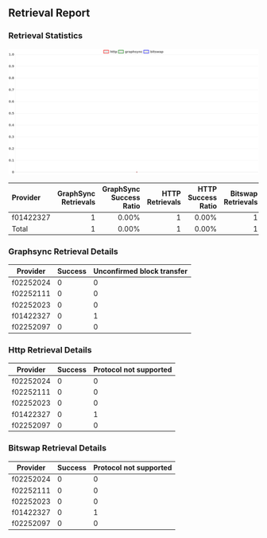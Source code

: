 ## Retrieval Report
### Retrieval Statistics
<img src="https://raw.githubusercontent.com/data-preservation-programs/filplus-checker-assets/main/filecoin-project/filecoin-plus-large-datasets/issues/2019/1689761349310.png"/>

| Provider  | GraphSync Retrievals | GraphSync Success Ratio | HTTP Retrievals | HTTP Success Ratio | Bitswap Retrievals | Bitswap Success Ratio |
| :-------- | -------------------: | ----------------------: | --------------: | -----------------: | -----------------: | --------------------: |
| f01422327 |                    1 |                   0.00% |               1 |              0.00% |                  1 |                 0.00% |
| Total     |                    1 |                   0.00% |               1 |              0.00% |                  1 |                 0.00% |

### Graphsync Retrieval Details
| Provider  | Success | Unconfirmed block transfer |
| --------- | ------- | -------------------------- |
| f02252024 | 0       | 0                          |
| f02252111 | 0       | 0                          |
| f02252023 | 0       | 0                          |
| f01422327 | 0       | 1                          |
| f02252097 | 0       | 0                          |

### Http Retrieval Details
| Provider  | Success | Protocol not supported |
| --------- | ------- | ---------------------- |
| f02252024 | 0       | 0                      |
| f02252111 | 0       | 0                      |
| f02252023 | 0       | 0                      |
| f01422327 | 0       | 1                      |
| f02252097 | 0       | 0                      |

### Bitswap Retrieval Details
| Provider  | Success | Protocol not supported |
| --------- | ------- | ---------------------- |
| f02252024 | 0       | 0                      |
| f02252111 | 0       | 0                      |
| f02252023 | 0       | 0                      |
| f01422327 | 0       | 1                      |
| f02252097 | 0       | 0                      |

